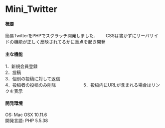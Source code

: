 # Mini_Twitter

#### 概要
簡易TwitterをPHPでスクラッチ開発しました．　　
CSSは書かずにサーバサイドの機能が正しく反映されてるかに重点を起き開発

#### 主な機能
1．新規会員登録  
2．投稿  
3．個別の投稿に対して返信    
4．投稿者の投稿のみ削除　　　　　　
5．投稿内にURLが含まれる場合はリンクを表示　　

#### 開発環境
OS: Mac OSX 10.11.6  
開発言語: PHP 5.5.38
